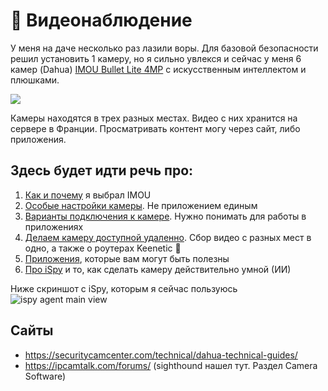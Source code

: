 # 📸 Видеонаблюдение

У меня на даче несколько раз лазили воры. Для базовой безопасности решил установить 1 камеру, но я сильно увлекся и сейчас у меня 6 камер (Dahua) [IMOU Bullet Lite 4MP](https://www.imoulife.com/product/detail/BulletLite4MP) с искусственным интеллектом и плюшками.

![](https://i.imgur.com/Y0YlBtd.png)

Камеры находятся в трех разных местах. Видео с них хранится на сервере в Франции. Просматривать контент могу через сайт, либо приложения.

## Здесь будет идти речь про:

1. [Как и почему](choose.md) я выбрал IMOU
2. [Особые настройки камеры](settings.md). Не приложением единым
3. [Варианты подключения к камере](connection.md). Нужно понимать для работы в приложениях
4. [Делаем камеру доступной удаленно](expose.md). Сбор видео с разных мест в одно, а также о роутерах Keenetic 🙂
5. [Приложения](apps/README.md), которые вам могут быть полезны
6. [Про iSpy](apps/ispy.md) и то, как сделать камеру действительно умной (ИИ)

Ниже скриншот с iSpy, которым я сейчас пользуюсь
![ispy agent main view](https://i.imgur.com/dDUsb3F.png)


## Сайты

- https://securitycamcenter.com/technical/dahua-technical-guides/
- https://ipcamtalk.com/forums/ (sighthound нашел тут. Раздел Camera Software)


<!--
#todo Добавить куда-то
- Сколько сети тянут камеры. Ссылка на iSpy мануал по рекомендациях hardware. Кстати, в Video Settings правильно показывает примерный "расход"?
- Попробовать настроить новую камеру без приложения IMOU с его дебильным добавлением. Дописать в главу настройки
 -->
